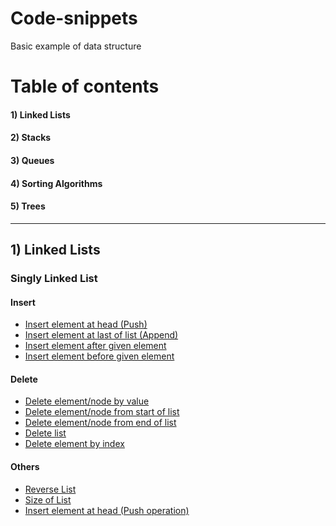 # Code-snippets

Basic example of data structure

# Table of contents

#### 1) Linked Lists
#### 2) Stacks
#### 3) Queues
#### 4) Sorting Algorithms
#### 5) Trees

<hr/>

## 1) Linked Lists

### Singly Linked List
#### Insert
* [Insert element at head (Push)](/data-structure/linked-list/singly-linked-list.py#L28-L38)
* [Insert element at last of list (Append)](/data-structure/linked-list/singly-linked-list.py#L40-L58)
* [Insert element after given element](/data-structure/linked-list/singly-linked-list.py#L60-L75)
* [Insert element before given element](/data-structure/linked-list/singly-linked-list.py#L78-L105)

#### Delete
* [Delete element/node by value](/data-structure/linked-list/singly-linked-list.py#L108-L136)
* [Delete element/node from start of list](/data-structure/linked-list/singly-linked-list.py#L139-L146)
* [Delete element/node from end of list](/data-structure/linked-list/singly-linked-list.py#L148-L159)
* [Delete list](/data-structure/linked-list/singly-linked-list.py#L161-L168)
* [Delete element by index](/data-structure/linked-list/singly-linked-list.py#L171-L199)

#### Others
* [Reverse List](/data-structure/linked-list/singly-linked-list.py#L205-L219)
* [Size of List](/data-structure/linked-list/singly-linked-list.py#L222-L238)
* [Insert element at head (Push operation)](/data-structure/linked-list/singly-linked-list.py#L28-L38)
